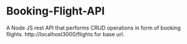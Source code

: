 # Booking-Flight-API
A Node JS rest API that performs CRUD operations in form of booking flights.
http://localhost3000/flights for base url.
